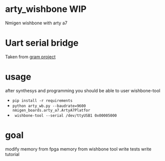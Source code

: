 # arty_wishbone WIP

Nmigen wishbone with arty a7

# Uart serial bridge

Taken from [gram project](https://github.com/jeanthom/gram/blob/master/examples/uartbridge.py)


# usage
after synthesys and programming you should be able to user wishbone-tool

* `pip install -r requirements`
* `python arty_wb.py --baudrate=9600 nmigen_boards.arty_a7.ArtyA7Platfor`
* ` wishbone-tool --serial /dev/ttyUSB1 0x00005000`


# goal
modify memory from fpga memory from wishbone tool
write tests
write tutorial 
